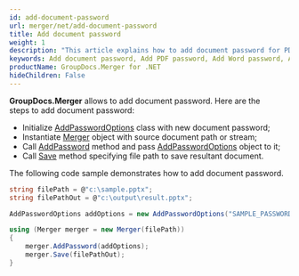 ```yaml
---
id: add-document-password
url: merger/net/add-document-password
title: Add document password
weight: 1
description: "This article explains how to add document password for PDF, Word, Excel, PowerPoint and  other file types using GroupDocs.Merger for .NET."
keywords: Add document password, Add PDF password, Add Word password, Add Excel password, Add PowerPoint password
productName: GroupDocs.Merger for .NET
hideChildren: False
---
```

**GroupDocs.Merger** allows to add document password. Here are the steps to add document password:

*   Initialize [AddPasswordOptions](https://reference.groupdocs.com/merger/net/groupdocs.merger.domain.options/addpasswordoptions) class with new document password;
*   Instantiate [Merger](https://reference.groupdocs.com/merger/net/groupdocs.merger/merger) object with source document path or stream;
*   Call [AddPassword](https://reference.groupdocs.com/merger/net/groupdocs.merger/merger/addpassword) method and pass [AddPasswordOptions](https://reference.groupdocs.com/merger/net/groupdocs.merger.domain.options/addpasswordoptions) object to it;
*   Call [Save](https://reference.groupdocs.com/merger/net/groupdocs.merger/merger/save/#save_1) method specifying file path to save resultant document.

The following code sample demonstrates how to add document password.

```csharp
string filePath = @"c:\sample.pptx";
string filePathOut = @"c:\output\result.pptx";

AddPasswordOptions addOptions = new AddPasswordOptions("SAMPLE_PASSWORD");

using (Merger merger = new Merger(filePath))
{
    merger.AddPassword(addOptions);
    merger.Save(filePathOut);
}
```
